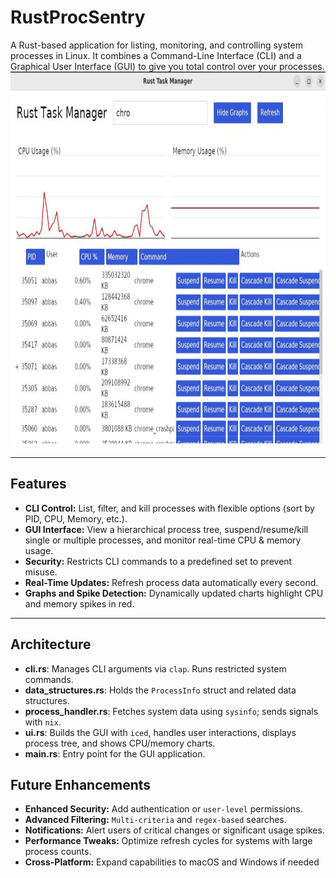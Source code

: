 # RustProcSentry

A Rust-based application for listing, monitoring, and controlling system processes in Linux. It combines a Command-Line Interface (CLI) and a Graphical User Interface (GUI) to give you total control over your processes.
<img src="src/gui.JPG" width="900" height="600" >

---

## Features
- **CLI Control:** List, filter, and kill processes with flexible options (sort by PID, CPU, Memory, etc.).
- **GUI Interface:** View a hierarchical process tree, suspend/resume/kill single or multiple processes, and monitor real-time CPU & memory usage.
- **Security:** Restricts CLI commands to a predefined set to prevent misuse.
- **Real-Time Updates:** Refresh process data automatically every second.
- **Graphs and Spike Detection:** Dynamically updated charts highlight CPU and memory spikes in red.

---

## Architecture
- **cli.rs**: Manages CLI arguments via `clap`. Runs restricted system commands.
- **data_structures.rs**: Holds the `ProcessInfo` struct and related data structures.
- **process_handler.rs**: Fetches system data using `sysinfo`; sends signals with `nix`.
- **ui.rs**: Builds the GUI with `iced`, handles user interactions, displays process tree, and shows CPU/memory charts.
- **main.rs**: Entry point for the GUI application.

## Future Enhancements
- **Enhanced Security:** Add authentication or `user-level` permissions.
- **Advanced Filtering:** `Multi-criteria` and `regex-based` searches.
- **Notifications:** Alert users of critical changes or significant usage spikes.
- **Performance Tweaks:** Optimize refresh cycles for systems with large process counts.
- **Cross-Platform:** Expand capabilities to macOS and Windows if needed


 
